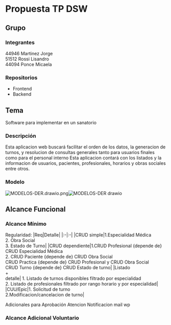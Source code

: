 # Propuesta TP DSW

## Grupo
### Integrantes
44946 Martinez Jorge<br>
51512 Rossi Lisandro<br>
44094 Ponce Micaela<br>


### Repositorios
* Frontend
* Backend


## Tema
Software para implementar en un sanatorio
### Descripción
Esta aplicacion web buscará facilitar el orden de los datos, la generacion de turnos, y resolucion de consultas generales tanto para usuarios finales como para el personal interno
Esta aplicacion contará con los listados y la informacion de usuarios, pacientes, profesionales, horarios y obras sociales entre otros.


### Modelo
![MODELOS-DER.drawio.png]()![MODELOS-DER drawio](https://github.com/user-attachments/assets/aaca84b6-f563-4a88-ac3c-db1594a42f2e)


## Alcance Funcional 

### Alcance Mínimo

Regularidad:
|Req|Detalle|
|:-|:-|
|CRUD simple|1.Especialidad Médica<br>2. Obra Social<br>3. Estado de Turno|
|CRUD dependiente|1.CRUD Profesional {depende de} CRUD Especialidad Médica <br>2. CRUD Paciente {depende de} CRUD Obra Social<br> CRUD Practica {depende de} CRUD Profesional y CRUD Obra Social<br>CRUD Turno {depende de} CRUD Estado de turno|
|Listado<br>+<br>detalle| 1. Listado de turnos disponibles filtrado por especialidad<br> 2. Listado de profesionales filtrado por rango horario y por especialidad|
|CUU/Epic|1. Solicitud de turno<br>2.Modificacion/cancelacion de turno|



Adicionales para Aprobación
Atencion
Notificacion mail wp

### Alcance Adicional Voluntario


